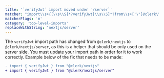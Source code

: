 ```yaml
---
title: '`verifyJwt` import moved under `/server`'
matcher: "import\\s+{[\\s\\S]*?verifyJwt[\\s\\S]*?from\\s+['\"]@clerk\\/(nextjs)[\\s\\S]*?['\"]"
matcherFlags: 'm'
category: 'top-level-imports'
replaceWithString: 'nextjs/server'
---
```


The `verifyJwt` import path has changed from `@clerk/nextjs` to `@clerk/nextjs/server`, as this is a helper that should be only used on the server side. You must update your import path in order for it to work correctly. Example below of the fix that needs to be made:

```diff
- import { verifyJwt } from "@clerk/nextjs"
+ import { verifyJwt } from "@clerk/nextjs/server"
```
